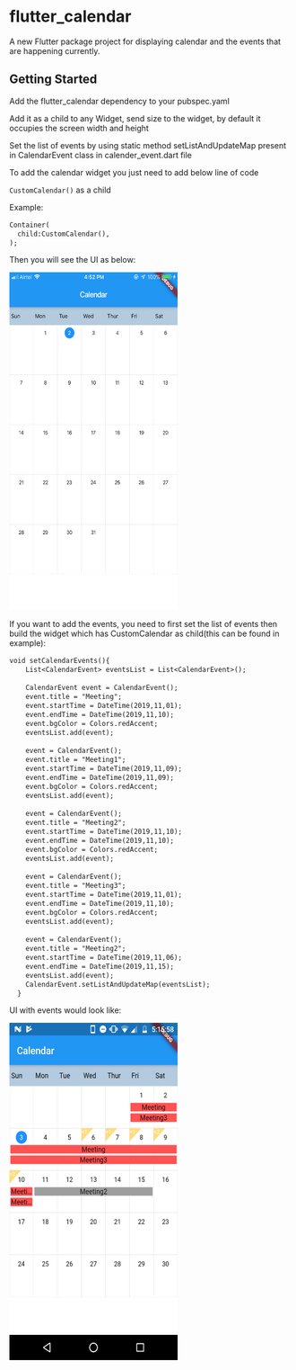 # flutter_calendar

A new Flutter package project for displaying calendar and the events that are happening currently.

## Getting Started

Add the flutter_calendar dependency to your pubspec.yaml

Add it as a child to any Widget, send size to the widget, by default it occupies the screen width and height

Set the list of events by using static method setListAndUpdateMap present in CalendarEvent class in calender_event.dart file

To add the calendar widget you just need to add below line of code

`CustomCalendar()` as a child

Example:
```
Container(
  child:CustomCalendar(),
);
```

Then you will see the UI as below:


<img src="example/images/no_events.JPG" width="300" height="600" />

If you want to add the events, you need to first set the list of events then build the widget which has CustomCalendar as child(this can be found in example):

```
void setCalendarEvents(){
    List<CalendarEvent> eventsList = List<CalendarEvent>();

    CalendarEvent event = CalendarEvent();
    event.title = "Meeting";
    event.startTime = DateTime(2019,11,01);
    event.endTime = DateTime(2019,11,10);
    event.bgColor = Colors.redAccent;
    eventsList.add(event);

    event = CalendarEvent();
    event.title = "Meeting1";
    event.startTime = DateTime(2019,11,09);
    event.endTime = DateTime(2019,11,09);
    event.bgColor = Colors.redAccent;
    eventsList.add(event);

    event = CalendarEvent();
    event.title = "Meeting2";
    event.startTime = DateTime(2019,11,10);
    event.endTime = DateTime(2019,11,10);
    event.bgColor = Colors.redAccent;
    eventsList.add(event);

    event = CalendarEvent();
    event.title = "Meeting3";
    event.startTime = DateTime(2019,11,01);
    event.endTime = DateTime(2019,11,10);
    event.bgColor = Colors.redAccent;
    eventsList.add(event);

    event = CalendarEvent();
    event.title = "Meeting2";
    event.startTime = DateTime(2019,11,06);
    event.endTime = DateTime(2019,11,15);
    eventsList.add(event);
    CalendarEvent.setListAndUpdateMap(eventsList);
  }
```

UI with events would look like:

<img src="example/images/multipleEventsAndBGColor.png" width="300" height="600" />

